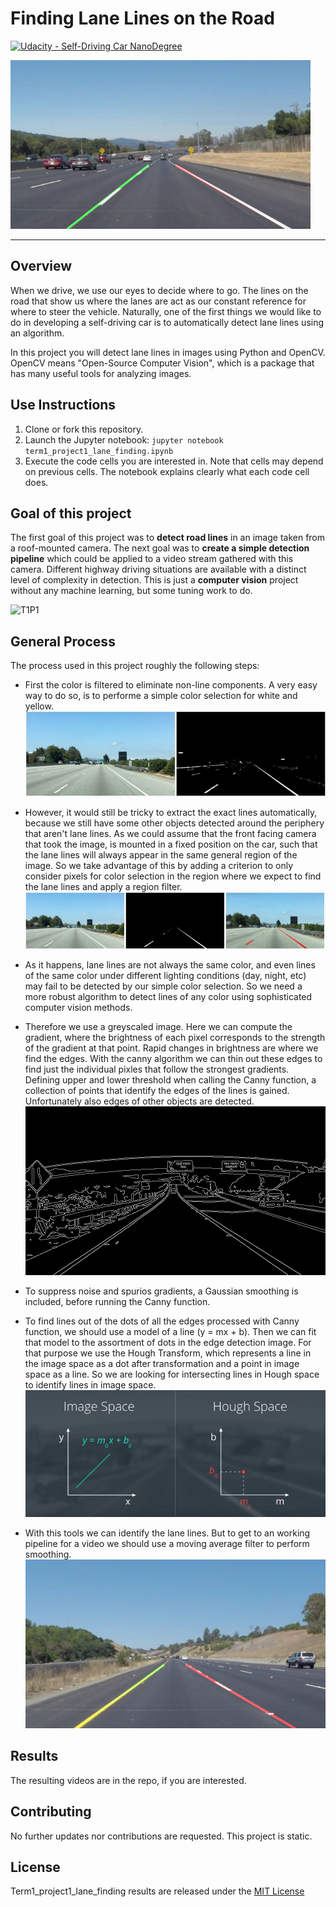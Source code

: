 # **Finding Lane Lines on the Road** 
[![Udacity - Self-Driving Car NanoDegree](https://s3.amazonaws.com/udacity-sdc/github/shield-carnd.svg)](http://www.udacity.com/drive)

<img src="./results/lines_solidWhiteCurve.jpg" width="480" alt="Combined Image" />

---

## Overview

When we drive, we use our eyes to decide where to go.  The lines on the road that show us where the lanes are act as our constant reference for where to steer the vehicle.  Naturally, one of the first things we would like to do in developing a self-driving car is to automatically detect lane lines using an algorithm.

In this project you will detect lane lines in images using Python and OpenCV.  OpenCV means "Open-Source Computer Vision", which is a package that has many useful tools for analyzing images.  

## Use Instructions

1. Clone or fork this repository.
2. Launch the Jupyter notebook: `jupyter notebook term1_project1_lane_finding.ipynb`
3. Execute the code cells you are interested in. Note that cells may depend on previous cells. The notebook explains clearly what each code cell does.

## Goal of this project

The first goal of this project was to **detect road lines** in an image taken from a roof-mounted camera. The next goal was to **create a simple detection pipeline** which could be applied to a video stream gathered with this camera. Different highway driving situations are available with a distinct level of  complexity in detection. This is just a **computer vision** project without any machine learning, but some tuning work to do. 

![T1P1](./img/white_giphy.gif)

## General Process

The process used in this project roughly the following steps:

* First the color is filtered to eliminate non-line components. A very easy way to do so, is to performe a simple color selection for white and yellow.  
![line_color](./term1_project1_lane_finding/img/color_selection.jpg)
* However, it would still be tricky to extract the exact lines automatically, because we still have some other objects detected around the periphery that aren't lane lines. As we could assume that the front facing camera that took the image, is mounted in a fixed position on the car, such that the lane lines will always appear in the same general region of the image. So we take advantage of this by adding a criterion to only consider pixels for color selection in the region where we expect to find the lane lines and apply a region filter.
![line_color](./img/color_selection_region.jpg)
* As it happens, lane lines are not always the same color, and even lines of the same color under different lighting conditions (day, night, etc) may fail to be detected by our simple color selection. So we need a more robust algorithm to detect lines of any color using sophisticated computer vision methods.

* Therefore we use a greyscaled image. Here we can compute the gradient, where the brightness of each pixel corresponds to the strength of the gradient at that point. Rapid changes in brightness are where we find the edges. With the canny algorithm we can thin out these edges to find just the individual pixles that follow the strongest gradients. Defining upper and lower threshold when calling the Canny function, a collection of points that identify the edges of the lines is gained. Unfortunately also edges of other objects are detected.
![Canny_Edge](./img/edges-exitramp.jpg)
 * To suppress noise and spurios gradients, a Gaussian smoothing is included, before running the Canny function.
 
 * To find lines out of the dots of all the edges processed with Canny function, we should use a model of a line (y = mx + b). Then we can fit that model to the assortment of dots in the edge detection image. For that purpose we use the Hough Transform, which represents a line in the image space as a dot after transformation and a point in image space as a line. So we are looking for intersecting lines in Hough space to identify lines in image space.
 ![Hough_Trans](./img/hough_space.jpg)
  
 * With this tools we can identify the lane lines. But to get to an working pipeline for a video we should use a moving average filter to perform smoothing.  
![Result](./results/lines_solidYellowCurve.jpg)

## Results

The resulting videos are in the repo, if you are interested.  

## Contributing

No further updates nor contributions are requested.  This project is static.

## License

Term1_project1_lane_finding results are released under the [MIT License](./LICENSE)